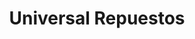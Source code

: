 ---
title: "Universal Repuestos"
url: /apostoles/universal-repuestos/
shop: piezas de automóviles
---